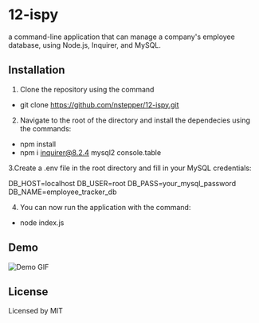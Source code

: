 # 12-ispy

a command-line application that can  manage a company's employee database, using Node.js, Inquirer, and MySQL.

## Installation

1. Clone the repository using the command 

- git clone https://github.com/nstepper/12-ispy.git

2. Navigate to the root of the directory and install the dependecies using the commands:

- npm install
- npm i inquirer@8.2.4 mysql2 console.table

3.Create a .env file in the root directory and fill in your MySQL credentials:

DB_HOST=localhost
DB_USER=root
DB_PASS=your_mysql_password
DB_NAME=employee_tracker_db

4. You can now run the application with the command:

- node index.js

## Demo 

![Demo GIF](./12-ispy.gif)


## License

Licensed by MIT